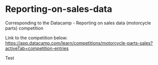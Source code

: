 # Reporting-on-sales-data
Corresponding to the Datacamp - Reporting on sales data (motorcycle parts) competition

Link to the competition below:
https://app.datacamp.com/learn/competitions/motorcycle-parts-sales?activeTab=competition-entries

Test